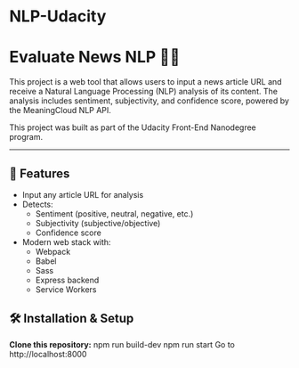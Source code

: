 # NLP-Udacity



# Evaluate News NLP 📰🧠

This project is a web tool that allows users to input a news article URL and receive a Natural Language Processing (NLP) analysis of its content. The analysis includes sentiment, subjectivity, and confidence score, powered by the MeaningCloud NLP API.

This project was built as part of the Udacity Front-End Nanodegree program.

---

## 🚀 Features

- Input any article URL for analysis
- Detects:
  - Sentiment (positive, neutral, negative, etc.)
  - Subjectivity (subjective/objective)
  - Confidence score
- Modern web stack with:
  - Webpack
  - Babel
  - Sass
  - Express backend
  - Service Workers


## 🛠️ Installation & Setup

 **Clone this repository:**
 npm run build-dev
 npm run start
 Go to http://localhost:8000

  

